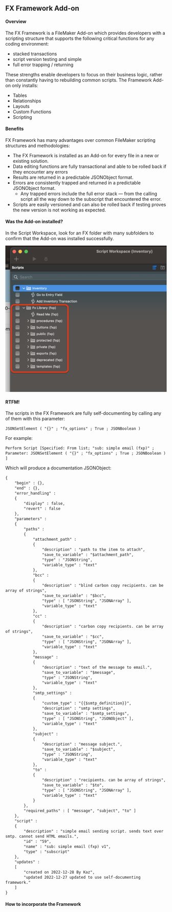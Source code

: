 
## FX Framework Add-on

#### Overview 
The FX Framework is a FileMaker Add-on which provides developers with a scripting structure that supports the following critical functions for any coding environment:

- stacked transactions
- script version testing and simple 
- full error trapping / returning

These strengths enable developers to focus on their business logic, rather than constantly having to rebuilding common scripts. The Framework Add-on only installs:

- Tables
- Relationships
- Layouts
- Custom Functions
- Scripting

#### Benefits

FX Framework has many advantages over common FileMaker scripting structures and methodologies:
- The FX Framework is installed as an Add-on for every file in a new or existing solution.
- Data editing functions are fully transactional and able to be rolled back if they encounter any errors
- Results are returned in a predictable JSONObject format.
- Errors are consistently trapped and returned in a predictable JSONObject format.
	- Any trapped errors include the full error stack — from the calling script all the way down to the subscript that encountered the error.
- Scripts are easily versioned and can also be rolled back if testing proves the new version is not working as expected.

#### Was the Add-on installed?

In the Script Workspace, look for an FX folder with many subfolders to confirm that the Add-on was installed successfully.

![](Screenshots/Script_Folders.png)

#### RTFM!

The scripts in the FX Framework are fully self-documenting by calling any of them with this parameter:

```
JSONSetElement ( "{}" ; "fx_options" ; True ; JSONBoolean ) 
```

For example:

```
Perform Script [Specified: From list; "sub: simple email (fxp)" ; Parameter: JSONSetElement ( "{}" ; "fx_options" ; True ; JSONBoolean ) ]
```

Which will produce a documentation JSONObject:

```
{
	"begin" : {},
	"end" : {},
	"error_handling" : 
	{
		"display" : false,
		"revert" : false
	},
	"parameters" : 
	{
		"paths" : 
		{
			"attachment_path" : 
			{
				"description" : "path to the item to attach",
				"save_to_variable" : "$attachment_path",
				"type" : "JSONString",
				"variable_type" : "text"
			},
			"bcc" : 
			{
				"description" : "blind carbon copy recipients. can be array of strings",
				"save_to_variable" : "$bcc",
				"type" : [ "JSONString", "JSONArray" ],
				"variable_type" : "text"
			},
			"cc" : 
			{
				"description" : "carbon copy recipients. can be array of strings",
				"save_to_variable" : "$cc",
				"type" : [ "JSONString", "JSONArray" ],
				"variable_type" : "text"
			},
			"message" : 
			{
				"description" : "text of the message to email.",
				"save_to_variable" : "$message",
				"type" : "JSONString",
				"variable_type" : "text"
			},
			"smtp_settings" : 
			{
				"custom_type" : "{{$smtp_definition}}",
				"description" : "smtp settings",
				"save_to_variable" : "$smtp_settings",
				"type" : [ "JSONString", "JSONObject" ],
				"variable_type" : "text"
			},
			"subject" : 
			{
				"description" : "message subject.",
				"save_to_variable" : "$subject",
				"type" : "JSONString",
				"variable_type" : "text"
			},
			"to" : 
			{
				"description" : "recipients. can be array of strings",
				"save_to_variable" : "$to",
				"type" : [ "JSONString", "JSONArray" ],
				"variable_type" : "text"
			}
		},
		"required_paths" : [ "message", "subject", "to" ]
	},
	"script" : 
	{
		"description" : "simple email sending script. sends text over smtp. cannot send HTML emails.",
		"id" : "59",
		"name" : "sub: simple email (fxp) v1",
		"type" : "subscript"
	},
	"updates" : 
	[
		"created on 2022-12-28 By Kaz",
		"updated 2022-12-27 updated to use self-documenting framework."
	]
}
```

#### How to incorporate the Framework

